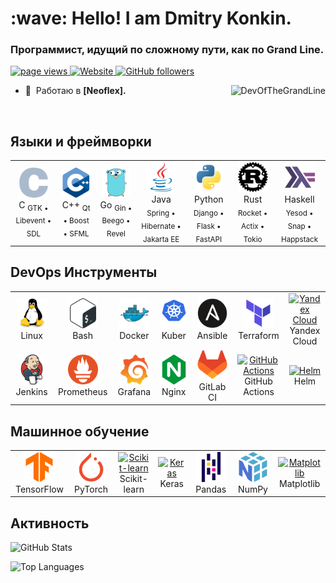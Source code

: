 <h1 align="left" id="DevOfTheGrandLine-title">:wave: Hello! I am Dmitry Konkin.</h1>
<h3 align="left">Программист, идущий по сложному пути, как по Grand Line.</h3>

<p align="left">
  <a href="https://github.com/DevOfTheGrandLine/DevOfTheGrandLine">
    <img src="https://komarev.com/ghpvc/?username=DevOfTheGrandLine" alt="page views" />
  </a>
  <a href="https://DevOfTheGrandLine.github.io">
    <img alt="Website" src="https://img.shields.io/website?url=https%3A%2F%2FDevOfTheGrandLine.github.io">
  </a>
  <a href="https://github.com/DevOfTheGrandLine?tab=followers">
    <img alt="GitHub followers" src="https://img.shields.io/github/followers/DevOfTheGrandLine?style=flat&logo=github">
  </a>
</p>

<a href="#DevOfTheGrandLine-title">
  <img src="https://github-readme-stats.vercel.app/api?username=DevOfTheGrandLine&show_icons=true&theme=dark" alt="DevOfTheGrandLine" align="right" />
</a>

- :office: &nbsp;Работаю в **[Neoflex].**

<br>

<h2 align="left" id="DevOfTheGrandLine-lang">Языки и фреймворки</h2>

<table>
  <tr>
    <td align="center" width="96">
      <a href="#DevOfTheGrandLine-lang">
        <img src="https://raw.githubusercontent.com/devicons/devicon/master/icons/c/c-original.svg" width="48" height="48" alt="C" />
      </a>
      <br>C
      <sub>GTK • Libevent • SDL</sub>
    </td>
    <td align="center" width="96">
      <a href="#DevOfTheGrandLine-lang">
        <img src="https://raw.githubusercontent.com/devicons/devicon/master/icons/cplusplus/cplusplus-original.svg" width="48" height="48" alt="C++" />
      </a>
      <br>C++
      <sub>Qt • Boost • SFML</sub>
    </td>
    <td align="center" width="96">
      <a href="#DevOfTheGrandLine-lang">
        <img src="https://raw.githubusercontent.com/devicons/devicon/master/icons/go/go-original.svg" width="48" height="48" alt="Golang" />
      </a>
      <br>Go
      <sub>Gin • Beego • Revel</sub>
    </td>
    <td align="center" width="96">
      <a href="#DevOfTheGrandLine-lang">
        <img src="https://raw.githubusercontent.com/devicons/devicon/master/icons/java/java-original.svg" width="48" height="48" alt="Java" />
      </a>
      <br>Java
      <sub>Spring • Hibernate • Jakarta EE</sub>
    </td>
    <td align="center" width="96">
      <a href="#DevOfTheGrandLine-lang">
        <img src="https://raw.githubusercontent.com/devicons/devicon/master/icons/python/python-original.svg" width="48" height="48" alt="Python" />
      </a>
      <br>Python
      <sub>Django • Flask • FastAPI</sub>
    </td>
    <td align="center" width="96">
      <a href="#DevOfTheGrandLine-lang">
        <img src="https://raw.githubusercontent.com/devicons/devicon/master/icons/rust/rust-plain.svg" width="48" height="48" alt="Rust" />
      </a>
      <br>Rust
      <sub>Rocket • Actix • Tokio</sub>
    </td>
    <td align="center" width="96">
      <a href="#DevOfTheGrandLine-lang">
        <img src="https://raw.githubusercontent.com/devicons/devicon/master/icons/haskell/haskell-original.svg" width="48" height="48" alt="Haskell" />
      </a>
      <br>Haskell
      <sub>Yesod • Snap • Happstack</sub>
    </td>
  </tr>
</table>

<h2 align="left" id="DevOfTheGrandLine-devops">DevOps Инструменты</h2>

<table>
  <tr>
    <td align="center" width="96">
      <a href="#DevOfTheGrandLine-devops">
        <img src="https://raw.githubusercontent.com/devicons/devicon/master/icons/linux/linux-original.svg" width="48" height="48" alt="Linux" />
      </a>
      <br>Linux
    </td>
    <td align="center" width="96">
      <a href="#DevOfTheGrandLine-devops">
        <img src="https://raw.githubusercontent.com/devicons/devicon/master/icons/bash/bash-original.svg" width="48" height="48" alt="Bash" />
      </a>
      <br>Bash
    </td>
    <td align="center" width="96">
      <a href="#DevOfTheGrandLine-devops">
        <img src="https://raw.githubusercontent.com/devicons/devicon/master/icons/docker/docker-original.svg" width="48" height="48" alt="Docker" />
      </a>
      <br>Docker
    </td>
    <td align="center" width="96">
      <a href="#DevOfTheGrandLine-devops">
        <img src="https://raw.githubusercontent.com/cncf/artwork/master/projects/kubernetes/icon/color/kubernetes-icon-color.svg" width="48" height="48" alt="Kubernetes" />
      </a>
      <br>Kuber
    </td>
    <td align="center" width="96">
      <a href="#DevOfTheGrandLine-devops">
        <img src="https://raw.githubusercontent.com/devicons/devicon/master/icons/ansible/ansible-original.svg" width="48" height="48" alt="Ansible" />
      </a>
      <br>Ansible
    </td>
    <td align="center" width="96">
      <a href="#DevOfTheGrandLine-devops">
        <img src="https://raw.githubusercontent.com/devicons/devicon/master/icons/terraform/terraform-original.svg" width="48" height="48" alt="Terraform" />
      </a>
      <br>Terraform
    </td>
    <td align="center" width="96">
      <a href="#DevOfTheGrandLine-devops">
        <img src="https://upload.wikimedia.org/wikipedia/commons/a/ae/Yandex_cloud_logo.svg" width="48" height="48" alt="Yandex Cloud" />
      </a>
      <br>Yandex Cloud
    </td>
  </tr>
  <tr>
    <td align="center" width="96">
      <a href="#DevOfTheGrandLine-devops">
        <img src="https://raw.githubusercontent.com/devicons/devicon/master/icons/jenkins/jenkins-original.svg" width="48" height="48" alt="Jenkins" />
      </a>
      <br>Jenkins
    </td>
    <td align="center" width="96">
      <a href="#DevOfTheGrandLine-devops">
        <img src="https://raw.githubusercontent.com/devicons/devicon/master/icons/prometheus/prometheus-original.svg" width="48" height="48" alt="Prometheus" />
      </a>
      <br>Prometheus
    </td>
    <td align="center" width="96">
      <a href="#DevOfTheGrandLine-devops">
        <img src="https://raw.githubusercontent.com/devicons/devicon/master/icons/grafana/grafana-original.svg" width="48" height="48" alt="Grafana" />
      </a>
      <br>Grafana
    </td>
    <td align="center" width="96">
      <a href="#DevOfTheGrandLine-devops">
        <img src="https://raw.githubusercontent.com/devicons/devicon/master/icons/nginx/nginx-original.svg" width="48" height="48" alt="Nginx" />
      </a>
      <br>Nginx
    </td>
    <td align="center" width="96">
      <a href="#DevOfTheGrandLine-devops">
        <img src="https://raw.githubusercontent.com/devicons/devicon/master/icons/gitlab/gitlab-original.svg" width="48" height="48" alt="GitLab" />
      </a>
      <br>GitLab CI
    </td>
    <td align="center" width="96">
      <a href="#DevOfTheGrandLine-devops">
        <img src="https://github.githubassets.com/images/modules/logos_page/GitHub-Mark.png" width="48" height="48" alt="GitHub Actions" />
      </a>
      <br>GitHub Actions
    </td>
    <td align="center" width="96">
      <a href="#DevOfTheGrandLine-devops">
        <img src="https://cncf-branding.netlify.app/img/projects/helm/icon/color/helm-icon-color.svg" width="48" height="48" alt="Helm" />
      </a>
      <br>Helm
    </td>
  </tr>
</table>

<h2 align="left" id="DevOfTheGrandLine-ml">Машинное обучение</h2>

<table>
  <tr>
    <td align="center" width="96">
      <a href="#DevOfTheGrandLine-ml">
        <img src="https://raw.githubusercontent.com/devicons/devicon/master/icons/tensorflow/tensorflow-original.svg" width="48" height="48" alt="TensorFlow" />
      </a>
      <br>TensorFlow
    </td>
    <td align="center" width="96">
      <a href="#DevOfTheGrandLine-ml">
        <img src="https://raw.githubusercontent.com/devicons/devicon/master/icons/pytorch/pytorch-original.svg" width="48" height="48" alt="PyTorch" />
      </a>
      <br>PyTorch
    </td>
    <td align="center" width="96">
      <a href="#DevOfTheGrandLine-ml">
        <img src="https://upload.wikimedia.org/wikipedia/commons/0/05/Scikit_learn_logo_small.svg" width="48" height="48" alt="Scikit-learn" />
      </a>
      <br>Scikit-learn
    </td>
    <td align="center" width="96">
      <a href="#DevOfTheGrandLine-ml">
        <img src="https://keras.io/img/logo.png" width="48" height="48" alt="Keras" />
      </a>
      <br>Keras
    </td>
    <td align="center" width="96">
      <a href="#DevOfTheGrandLine-ml">
        <img src="https://raw.githubusercontent.com/devicons/devicon/master/icons/pandas/pandas-original.svg" width="48" height="48" alt="Pandas" />
      </a>
      <br>Pandas
    </td>
    <td align="center" width="96">
      <a href="#DevOfTheGrandLine-ml">
        <img src="https://raw.githubusercontent.com/devicons/devicon/master/icons/numpy/numpy-original.svg" width="48" height="48" alt="NumPy" />
      </a>
      <br>NumPy
    </td>
    <td align="center" width="96">
      <a href="#DevOfTheGrandLine-ml">
        <img src="https://matplotlib.org/_static/logo2_compressed.svg" width="48" height="48" alt="Matplotlib" />
      </a>
      <br>Matplotlib
    </td>
  </tr>
</table>

<h2 align="left">Активность</h2>

<!-- GitHub Stats -->
![GitHub Stats](https://github-readme-streak-stats.herokuapp.com/?user=DevOfTheGrandLine&theme=dark)

<!-- Most Used Languages -->
![Top Languages](https://github-readme-stats.vercel.app/api/top-langs/?username=DevOfTheGrandLine&layout=compact&theme=dark)
